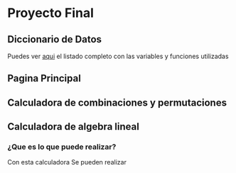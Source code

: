 # **Proyecto Final**

## Diccionario de Datos

Puedes ver [aqui](./Diccionario_de_datos.md) el listado completo con las variables y funciones utilizadas

## **Pagina Principal**

## **Calculadora de combinaciones y permutaciones**

## **Calculadora de algebra lineal**

### ¿Que es lo que puede realizar?

Con esta calculadora Se pueden realizar 

